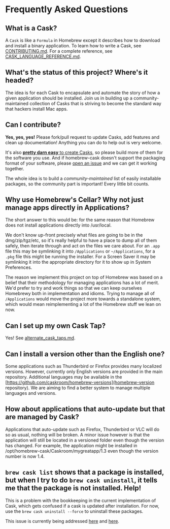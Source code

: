 # Frequently Asked Questions

## What is a Cask?

A `Cask` is like a `Formula` in Homebrew except it describes how to download
and install a binary application.  To learn how to write a Cask, see
[CONTRIBUTING.md](../CONTRIBUTING.md).  For a complete reference, see
[CASK_LANGUAGE_REFERENCE.md](CASK_LANGUAGE_REFERENCE.md).

## What's the status of this project?  Where's it headed?

The idea is for each Cask to encapsulate and automate the story of how a given
application should be installed. Join us in building up a community-maintained
collection of Casks that is striving to become the standard way that hackers
install Mac apps.

## Can I contribute?

__Yes, yes, yes!__ Please fork/pull request to update Casks, add features and
clean up documentation! Anything you can do to help out is very welcome.

It's also [__pretty darn easy__ to create Casks](../CONTRIBUTING.md), so
please build more of them for the software you use. And if homebrew-cask doesn't
support the packaging format of your software, please [open an issue](https://github.com/caskroom/homebrew-cask/issues)
and we can get it working together.

The whole idea is to build a _community-maintained_ list of easily installable
packages, so the community part is important! Every little bit counts.


## Why use Homebrew's Cellar? Why not just manage apps directly in Applications?

The short answer to this would be: for the same reason that Homebrew does not
install applications directly into /usr/local.

We don't know up-front precisely what files are going to be in the
dmg/zip/tgz/etc, so it's really helpful to have a place to dump all of them
safely, then iterate through and act on the files we care about. For an `.app` file
this may be symlinking it into `/Applications` or `~/Applications`, for a `.pkg` file
this might be running the installer. For a Screen Saver it may be symlinking it
into the appropriate directory for it to show up in System Preferences.

The reason we implement this project on top of Homebrew was based on a belief
that their methodology for managing applications has a lot of merit. We'd
prefer to try and work things so that we can keep ourselves Homebrewy both in
implementation and idioms. Trying to manage all of `/Applications` would move
the project more towards a standalone system, which would mean reimplementing a
lot of the Homebrew stuff we lean on now.

## Can I set up my own Cask Tap?

Yes! See [alternate_cask_taps.md](alternate_cask_taps.md).

## Can I install a version other than the English one?

Some applications such as Thunderbird or Firefox provides many localized versions. However, currently only English versions are provided in the main repository. Additional languages may be available in the [https://github.com/caskroom/homebrew-versions](homebrew-version repository). We are aiming to find a better system to manage multiple languages and versions.

## How about applications that auto-update but that are managed by Cask?

Applications that auto-update such as Firefox, Thunderbird or VLC will do so as usual, nothing will be broken. A minor issue however is that the application will still be located in a versioned folder even though the version has changed. For example, the application might be installed in /opt/homebrew-cask/Caskroom/mygreatapp/1.3 even though the version number is now 1.4.

## `brew cask list` shows that a package is installed, but when I try to do `brew cask uninstall`, it tells me that the package is not installed. Help!

This is a problem with the bookkeeping in the current implementation of Cask, which gets confused if a cask is updated after installation. For now, use the `brew cask uninstall --force` to uninstall these packages.

This issue is currently being addressed [here](https://github.com/caskroom/homebrew-cask/issues/4688) and [here](https://github.com/caskroom/homebrew-cask/issues/4678).
